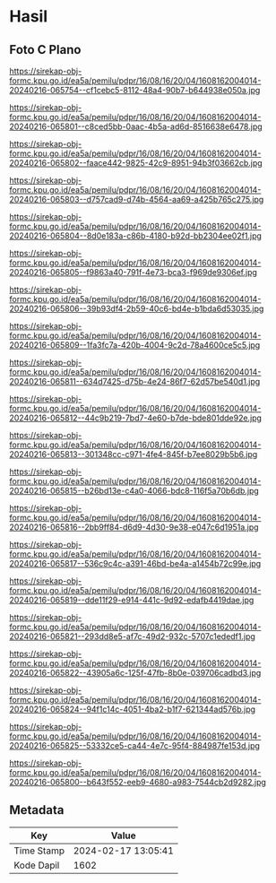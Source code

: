 # Hasil

## Foto C Plano

https://sirekap-obj-formc.kpu.go.id/ea5a/pemilu/pdpr/16/08/16/20/04/1608162004014-20240216-065754--cf1cebc5-8112-48a4-90b7-b644938e050a.jpg

https://sirekap-obj-formc.kpu.go.id/ea5a/pemilu/pdpr/16/08/16/20/04/1608162004014-20240216-065801--c8ced5bb-0aac-4b5a-ad6d-8516638e6478.jpg

https://sirekap-obj-formc.kpu.go.id/ea5a/pemilu/pdpr/16/08/16/20/04/1608162004014-20240216-065802--faace442-9825-42c9-8951-94b3f03662cb.jpg

https://sirekap-obj-formc.kpu.go.id/ea5a/pemilu/pdpr/16/08/16/20/04/1608162004014-20240216-065803--d757cad9-d74b-4564-aa69-a425b765c275.jpg

https://sirekap-obj-formc.kpu.go.id/ea5a/pemilu/pdpr/16/08/16/20/04/1608162004014-20240216-065804--8d0e183a-c86b-4180-b92d-bb2304ee02f1.jpg

https://sirekap-obj-formc.kpu.go.id/ea5a/pemilu/pdpr/16/08/16/20/04/1608162004014-20240216-065805--f9863a40-791f-4e73-bca3-f969de9306ef.jpg

https://sirekap-obj-formc.kpu.go.id/ea5a/pemilu/pdpr/16/08/16/20/04/1608162004014-20240216-065806--39b93df4-2b59-40c6-bd4e-b1bda6d53035.jpg

https://sirekap-obj-formc.kpu.go.id/ea5a/pemilu/pdpr/16/08/16/20/04/1608162004014-20240216-065809--1fa3fc7a-420b-4004-9c2d-78a4600ce5c5.jpg

https://sirekap-obj-formc.kpu.go.id/ea5a/pemilu/pdpr/16/08/16/20/04/1608162004014-20240216-065811--634d7425-d75b-4e24-86f7-62d57be540d1.jpg

https://sirekap-obj-formc.kpu.go.id/ea5a/pemilu/pdpr/16/08/16/20/04/1608162004014-20240216-065812--44c9b219-7bd7-4e60-b7de-bde801dde92e.jpg

https://sirekap-obj-formc.kpu.go.id/ea5a/pemilu/pdpr/16/08/16/20/04/1608162004014-20240216-065813--301348cc-c971-4fe4-845f-b7ee8029b5b6.jpg

https://sirekap-obj-formc.kpu.go.id/ea5a/pemilu/pdpr/16/08/16/20/04/1608162004014-20240216-065815--b26bd13e-c4a0-4066-bdc8-116f5a70b6db.jpg

https://sirekap-obj-formc.kpu.go.id/ea5a/pemilu/pdpr/16/08/16/20/04/1608162004014-20240216-065816--2bb9ff84-d6d9-4d30-9e38-e047c6d1951a.jpg

https://sirekap-obj-formc.kpu.go.id/ea5a/pemilu/pdpr/16/08/16/20/04/1608162004014-20240216-065817--536c9c4c-a391-46bd-be4a-a1454b72c99e.jpg

https://sirekap-obj-formc.kpu.go.id/ea5a/pemilu/pdpr/16/08/16/20/04/1608162004014-20240216-065819--dde11f29-e914-441c-9d92-edafb4419dae.jpg

https://sirekap-obj-formc.kpu.go.id/ea5a/pemilu/pdpr/16/08/16/20/04/1608162004014-20240216-065821--293dd8e5-af7c-49d2-932c-5707c1ededf1.jpg

https://sirekap-obj-formc.kpu.go.id/ea5a/pemilu/pdpr/16/08/16/20/04/1608162004014-20240216-065822--43905a6c-125f-47fb-8b0e-039706cadbd3.jpg

https://sirekap-obj-formc.kpu.go.id/ea5a/pemilu/pdpr/16/08/16/20/04/1608162004014-20240216-065824--94f1c14c-4051-4ba2-b1f7-621344ad576b.jpg

https://sirekap-obj-formc.kpu.go.id/ea5a/pemilu/pdpr/16/08/16/20/04/1608162004014-20240216-065825--53332ce5-ca44-4e7c-95f4-884987fe153d.jpg

https://sirekap-obj-formc.kpu.go.id/ea5a/pemilu/pdpr/16/08/16/20/04/1608162004014-20240216-065800--b643f552-eeb9-4680-a983-7544cb2d9282.jpg


## Metadata

| Key        | Value               |
| ---------- | ------------------- |
| Time Stamp | 2024-02-17 13:05:41 |
| Kode Dapil | 1602                |



